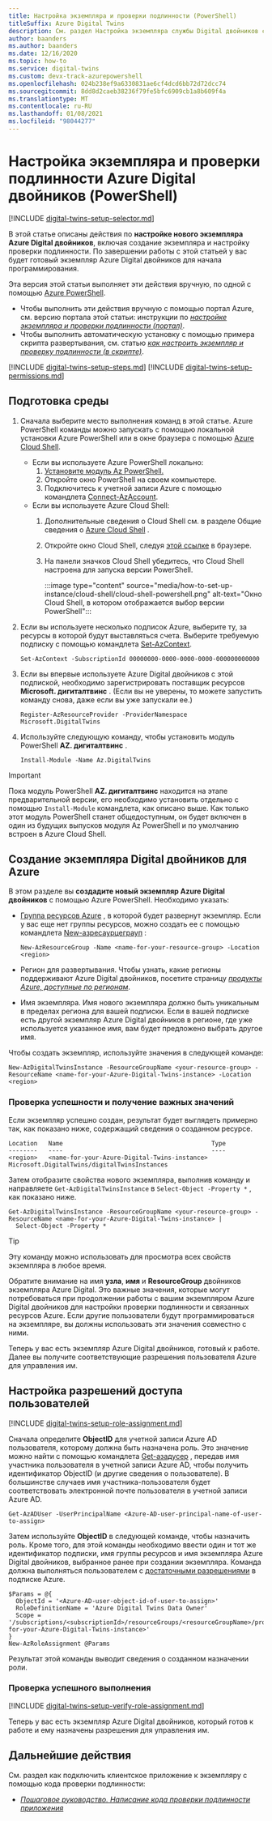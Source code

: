 ```yaml
---
title: Настройка экземпляра и проверки подлинности (PowerShell)
titleSuffix: Azure Digital Twins
description: См. раздел Настройка экземпляра службы Digital двойников с помощью Azure PowerShell
author: baanders
ms.author: baanders
ms.date: 12/16/2020
ms.topic: how-to
ms.service: digital-twins
ms.custom: devx-track-azurepowershell
ms.openlocfilehash: 024b238ef9a6330831ae6cf4dcd6bb72d72dcc74
ms.sourcegitcommit: 8dd8d2caeb38236f79fe5bfc6909cb1a8b609f4a
ms.translationtype: MT
ms.contentlocale: ru-RU
ms.lasthandoff: 01/08/2021
ms.locfileid: "98044277"
---
```

# <a name="set-up-an-azure-digital-twins-instance-and-authentication-powershell"></a>Настройка экземпляра и проверки подлинности Azure Digital двойников (PowerShell)

[!INCLUDE [digital-twins-setup-selector.md](../../includes/digital-twins-setup-selector.md)]

В этой статье описаны действия по **настройке нового экземпляра Azure Digital двойников**, включая создание экземпляра и настройку проверки подлинности. По завершении работы с этой статьей у вас будет готовый экземпляр Azure Digital двойников для начала программирования.

Эта версия этой статьи выполняет эти действия вручную, по одной с помощью [Azure PowerShell](/powershell/azure/new-azureps-module-az).

* Чтобы выполнить эти действия вручную с помощью портал Azure, см. версию портала этой статьи: инструкции по [*настройке экземпляра и проверки подлинности (портал)*](how-to-set-up-instance-portal.md).
* Чтобы выполнить автоматическую установку с помощью примера скрипта развертывания, см. статью [*как настроить экземпляр и проверку подлинности (в скрипте)*](how-to-set-up-instance-scripted.md).

[!INCLUDE [digital-twins-setup-steps.md](../../includes/digital-twins-setup-steps.md)]
[!INCLUDE [digital-twins-setup-permissions.md](../../includes/digital-twins-setup-permissions.md)]

## <a name="prepare-your-environment"></a>Подготовка среды

1. Сначала выберите место выполнения команд в этой статье. Azure PowerShell команды можно запускать с помощью локальной установки Azure PowerShell или в окне браузера с помощью [Azure Cloud Shell](https://shell.azure.com).
    * Если вы используете Azure PowerShell локально:
       1. [Установите модуль Az PowerShell.](/powershell/azure/install-az-ps)
       1. Откройте окно PowerShell на своем компьютере.
       1. Подключитесь к учетной записи Azure с помощью командлета [Connect-AzAccount](/powershell/module/az.accounts/connect-azaccount).
    * Если вы используете Azure Cloud Shell:
        1. Дополнительные сведения о Cloud Shell см. в разделе Общие сведения о [Azure Cloud Shell](../cloud-shell/overview.md) .
        1. Откройте окно Cloud Shell, следуя [этой ссылке](https://shell.azure.com) в браузере.
        1. На панели значков Cloud Shell убедитесь, что Cloud Shell настроена для запуска версии PowerShell.
    
            :::image type="content" source="media/how-to-set-up-instance/cloud-shell/cloud-shell-powershell.png" alt-text="Окно Cloud Shell, в котором отображается выбор версии PowerShell":::
    
1. Если вы используете несколько подписок Azure, выберите ту, за ресурсы в которой будут выставляться счета. Выберите требуемую подписку с помощью командлета [Set-AzContext](/powershell/module/az.accounts/set-azcontext).

   ```azurepowershell-interactive
   Set-AzContext -SubscriptionId 00000000-0000-0000-0000-000000000000
   ```

1. Если вы впервые используете Azure Digital двойников с этой подпиской, необходимо зарегистрировать поставщик ресурсов **Microsoft. дигиталтвинс** . (Если вы не уверены, то можете запустить команду снова, даже если вы уже запускали ее.)

   ```azurepowershell-interactive
   Register-AzResourceProvider -ProviderNamespace Microsoft.DigitalTwins
   ```

1. Используйте следующую команду, чтобы установить модуль PowerShell **AZ. дигиталтвинс** .
    ```azurepowershell-interactive
    Install-Module -Name Az.DigitalTwins
    ```

> [!IMPORTANT]
> Пока модуль PowerShell **AZ. дигиталтвинс** находится на этапе предварительной версии, его необходимо установить отдельно с помощью `Install-Module` командлета, как описано выше. Как только этот модуль PowerShell станет общедоступным, он будет включен в один из будущих выпусков модуля Az PowerShell и по умолчанию встроен в Azure Cloud Shell.

## <a name="create-the-azure-digital-twins-instance"></a>Создание экземпляра Digital двойников для Azure

В этом разделе вы **создадите новый экземпляр Azure Digital двойников** с помощью Azure PowerShell.
Необходимо указать:

* [Группа ресурсов Azure](../azure-resource-manager/management/overview.md) , в которой будет развернут экземпляр. Если у вас еще нет группы ресурсов, можно создать ее с помощью командлета [New-азресаурцеграуп](/powershell/module/az.resources/new-azresourcegroup) :

  ```azurepowershell-interactive
  New-AzResourceGroup -Name <name-for-your-resource-group> -Location <region>
  ```

* Регион для развертывания. Чтобы узнать, какие регионы поддерживают Azure Digital двойников, посетите страницу [*продукты Azure, доступные по регионам*](https://azure.microsoft.com/global-infrastructure/services/?products=digital-twins).
* Имя экземпляра. Имя нового экземпляра должно быть уникальным в пределах региона для вашей подписки. Если в вашей подписке есть другой экземпляр Azure Digital двойников в регионе, где уже используется указанное имя, вам будет предложено выбрать другое имя.

Чтобы создать экземпляр, используйте значения в следующей команде:

```azurepowershell-interactive
New-AzDigitalTwinsInstance -ResourceGroupName <your-resource-group> -ResourceName <name-for-your-Azure-Digital-Twins-instance> -Location <region>
```

### <a name="verify-success-and-collect-important-values"></a>Проверка успешности и получение важных значений

Если экземпляр успешно создан, результат будет выглядеть примерно так, как показано ниже, содержащий сведения о созданном ресурсе.

```Output
Location   Name                                         Type
--------   ----                                         ----
<region>   <name-for-your-Azure-Digital-Twins-instance> Microsoft.DigitalTwins/digitalTwinsInstances
```

Затем отобразите свойства нового экземпляра, выполнив команду и направляете `Get-AzDigitalTwinsInstance` в `Select-Object -Property *` , как показано ниже.

```azurepowershell-interactive
Get-AzDigitalTwinsInstance -ResourceGroupName <your-resource-group> -ResourceName <name-for-your-Azure-Digital-Twins-instance> |
  Select-Object -Property *
```

> [!TIP]
> Эту команду можно использовать для просмотра всех свойств экземпляра в любое время.

Обратите внимание на имя **узла**, **имя** и **ResourceGroup** двойников экземпляра Azure Digital. Это важные значения, которые могут потребоваться при продолжении работы с вашим экземпляром Azure Digital двойников для настройки проверки подлинности и связанных ресурсов Azure. Если другие пользователи будут программироваться на экземпляре, вы должны использовать эти значения совместно с ними.

Теперь у вас есть экземпляр Azure Digital двойников, готовый к работе. Далее вы получите соответствующие разрешения пользователя Azure для управления им.

## <a name="set-up-user-access-permissions"></a>Настройка разрешений доступа пользователей

[!INCLUDE [digital-twins-setup-role-assignment.md](../../includes/digital-twins-setup-role-assignment.md)]

Сначала определите **ObjectID** для учетной записи Azure AD пользователя, которому должна быть назначена роль. Это значение можно найти с помощью командлета [Get-азадусер](/powershell/module/az.resources/get-azaduser) , передав имя участника пользователя в учетной записи Azure AD, чтобы получить идентификатор ObjectID (и другие сведения о пользователе). В большинстве случаев имя участника-пользователя будет соответствовать электронной почте пользователя в учетной записи Azure AD.

```azurepowershell-interactive
Get-AzADUser -UserPrincipalName <Azure-AD-user-principal-name-of-user-to-assign>
```

Затем используйте **ObjectID** в следующей команде, чтобы назначить роль. Кроме того, для этой команды необходимо ввести один и тот же идентификатор подписки, имя группы ресурсов и имя экземпляра Azure Digital двойников, выбранное ранее при создании экземпляра. Команда должна выполняться пользователем с [достаточными разрешениями](#prerequisites-permission-requirements) в подписке Azure.

```azurepowershell-interactive
$Params = @{
  ObjectId = '<Azure-AD-user-object-id-of-user-to-assign>'
  RoleDefinitionName = 'Azure Digital Twins Data Owner'
  Scope = '/subscriptions/<subscriptionId>/resourceGroups/<resourceGroupName>/providers/Microsoft.DigitalTwins/digitalTwinsInstances/<name-for-your-Azure-Digital-Twins-instance>'
}
New-AzRoleAssignment @Params
```

Результат этой команды выводит сведения о созданном назначении роли.

### <a name="verify-success"></a>Проверка успешного выполнения

[!INCLUDE [digital-twins-setup-verify-role-assignment.md](../../includes/digital-twins-setup-verify-role-assignment.md)]

Теперь у вас есть экземпляр Azure Digital двойников, который готов к работе и ему назначены разрешения для управления им.

## <a name="next-steps"></a>Дальнейшие действия

См. раздел как подключить клиентское приложение к экземпляру с помощью кода проверки подлинности:
* [*Пошаговое руководство. Написание кода проверки подлинности приложения*](how-to-authenticate-client.md)
